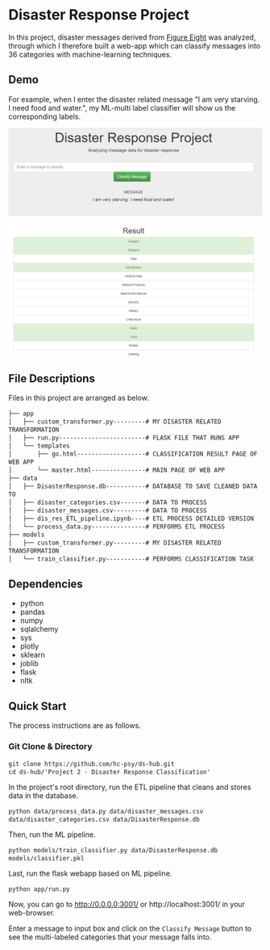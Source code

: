 # Disaster Response Project

In this project, disaster messages derived from [Figure Eight](https://appen.com/) was analyzed, through which I therefore built a web-app which can classify messages into 36 categories with machine-learning techniques.

## Demo

For example, when I enter the disaster related message "I am very starving. I need food and water.", my ML-multi label classifier will show us the corresponding labels.

<img src="demo.PNG" />


## File Descriptions

Files in this project are arranged as below.

```
├── app
│   ├── custom_transformer.py---------# MY DISASTER RELATED TRANSFORMATION
│   ├── run.py------------------------# FLASK FILE THAT RUNS APP
│   └── templates
│       ├── go.html-------------------# CLASSIFICATION RESULT PAGE OF WEB APP
│       └── master.html---------------# MAIN PAGE OF WEB APP
├── data
│   ├── DisasterResponse.db-----------# DATABASE TO SAVE CLEANED DATA TO
│   ├── disaster_categories.csv-------# DATA TO PROCESS
│   ├── disaster_messages.csv---------# DATA TO PROCESS
│   ├── dis_res_ETL_pipeline.ipynb----# ETL PROCESS DETAILED VERSION
│   └── process_data.py---------------# PERFORMS ETL PROCESS
├── models
│   ├── custom_transformer.py---------# MY DISASTER RELATED TRANSFORMATION
│   └── train_classifier.py-----------# PERFORMS CLASSIFICATION TASK
```

## Dependencies

* python
* pandas
* numpy
* sqlalchemy
* sys
* plotly
* sklearn
* joblib
* flask
* nltk

## Quick Start

The process instructions are as follows.

### Git Clone & Directory

```
git clone https://github.com/hc-psy/ds-hub.git
cd ds-hub/'Project 2 - Disaster Response Classification'
```

In the project's root directory, run the ETL pipeline that cleans and stores data in the database.

```
python data/process_data.py data/disaster_messages.csv data/disaster_categories.csv data/DisasterResponse.db
```

Then, run the ML pipeline.

```
python models/train_classifier.py data/DisasterResponse.db models/classifier.pkl
```

Last, run the flask webapp based on ML pipeline.

```
python app/run.py
```

Now, you can go to http://0.0.0.0:3001/ or http://localhost:3001/ in your web-browser.

Enter a message to input box and click on the `Classify Message` button to see the multi-labeled categories that your message falls into.







